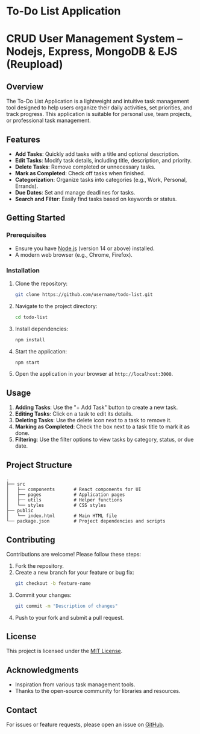 # To-Do List Application
# CRUD User Management System – Nodejs, Express, MongoDB & EJS (Reupload)

## Overview
The To-Do List Application is a lightweight and intuitive task management tool designed to help users organize their daily activities, set priorities, and track progress. This application is suitable for personal use, team projects, or professional task management.

## Features
- **Add Tasks**: Quickly add tasks with a title and optional description.
- **Edit Tasks**: Modify task details, including title, description, and priority.
- **Delete Tasks**: Remove completed or unnecessary tasks.
- **Mark as Completed**: Check off tasks when finished.
- **Categorization**: Organize tasks into categories (e.g., Work, Personal, Errands).
- **Due Dates**: Set and manage deadlines for tasks.
- **Search and Filter**: Easily find tasks based on keywords or status.

## Getting Started

### Prerequisites
- Ensure you have [Node.js](https://nodejs.org/) (version 14 or above) installed.
- A modern web browser (e.g., Chrome, Firefox).

### Installation
1. Clone the repository:
   ```bash
   git clone https://github.com/username/todo-list.git
   ```
2. Navigate to the project directory:
   ```bash
   cd todo-list
   ```
3. Install dependencies:
   ```bash
   npm install
   ```
4. Start the application:
   ```bash
   npm start
   ```
5. Open the application in your browser at `http://localhost:3000`.

## Usage
1. **Adding Tasks**: Use the "+ Add Task" button to create a new task.
2. **Editing Tasks**: Click on a task to edit its details.
3. **Deleting Tasks**: Use the delete icon next to a task to remove it.
4. **Marking as Completed**: Check the box next to a task title to mark it as done.
5. **Filtering**: Use the filter options to view tasks by category, status, or due date.

## Project Structure
```
.
├── src
│   ├── components       # React components for UI
│   ├── pages            # Application pages
│   ├── utils            # Helper functions
│   └── styles           # CSS styles
├── public
│   └── index.html       # Main HTML file
└── package.json         # Project dependencies and scripts
```

## Contributing
Contributions are welcome! Please follow these steps:
1. Fork the repository.
2. Create a new branch for your feature or bug fix:
   ```bash
   git checkout -b feature-name
   ```
3. Commit your changes:
   ```bash
   git commit -m "Description of changes"
   ```
4. Push to your fork and submit a pull request.

## License
This project is licensed under the [MIT License](LICENSE).

## Acknowledgments
- Inspiration from various task management tools.
- Thanks to the open-source community for libraries and resources.

## Contact
For issues or feature requests, please open an issue on [GitHub](https://github.com/username/todo-list/issues).
